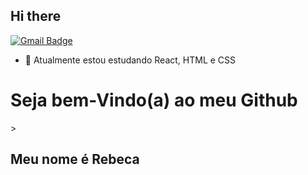 ## Hi there

[![Gmail Badge](https://img.shields.io/badge/-contato@Rebecacruz.com-6633cc?style=flat-square&logo=Gmail&logoColor=white&link=mailto:contato@rebecacruz.com)](mailto:contato@rebecacruz.com)

- 🌱  Atualmente estou estudando React, HTML e CSS


<h1>Seja bem-Vindo(a) ao meu Github </h1>>

## Meu nome é Rebeca

<img src="https://th.bing.com/th/id/OIP.K-4RqDC6zFrpAG31ayDDOgHaHa?cb=iwp1&rs=1&pid=ImgDetMain" alt="">
